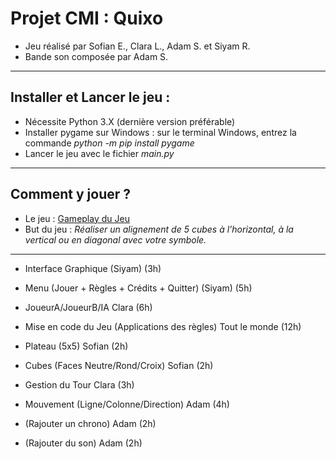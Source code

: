 # Projet CMI : Quixo
- Jeu réalisé par Sofian E., Clara L., Adam S. et Siyam R.
- Bande son composée par Adam S.
---
## Installer et Lancer le jeu :
- Nécessite Python 3.X (dernière version préférable)
- Installer pygame sur Windows : sur le terminal Windows, entrez la commande *python -m pip install pygame*
- Lancer le jeu avec le fichier *main.py*
---
## Comment y jouer ?
- Le jeu : [Gameplay du Jeu](https://www.youtube.com/watch?v=qHnYcWv2whw)
- But du jeu : *Réaliser un alignement de 5 cubes à l’horizontal, à la vertical ou en diagonal avec votre symbole.*

---
- Interface Graphique (Siyam) (3h)
- Menu (Jouer + Règles + Crédits + Quitter) (Siyam) (5h)
- JoueurA/JoueurB/IA Clara (6h)
- Mise en code du Jeu (Applications des règles) Tout le monde (12h)
- Plateau (5x5) Sofian (2h)
- Cubes (Faces Neutre/Rond/Croix) Sofian (2h)
- Gestion du Tour Clara (3h)
- Mouvement (Ligne/Colonne/Direction) Adam (4h)

- (Rajouter un chrono) Adam (2h)
- (Rajouter du son) Adam (2h)
